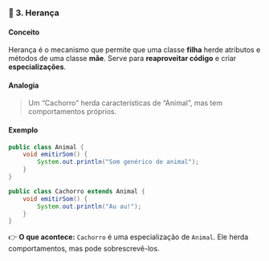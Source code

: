 ### 🧬 3. Herança

#### Conceito
Herança é o mecanismo que permite que uma classe **filha** herde atributos e métodos de uma classe **mãe**.
Serve para **reaproveitar código** e criar **especializações**. 

#### Analogia
> Um “Cachorro” herda características de “Animal”, mas tem comportamentos próprios.

#### Exemplo
~~~java
public class Animal {
    void emitirSom() {
        System.out.println("Som genérico de animal");
    }
}

public class Cachorro extends Animal {
    void emitirSom() {
        System.out.println("Au au!");
    }
}
~~~ 
👉 **O que acontece:** `Cachorro` é uma especialização de `Animal`. Ele herda comportamentos, mas pode sobrescrevê-los.